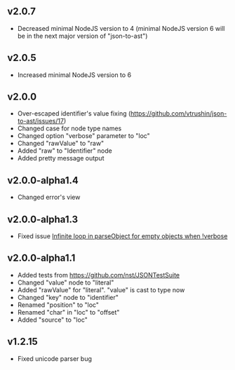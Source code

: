 ## v2.0.7
- Decreased minimal NodeJS version to 4 (minimal NodeJS version 6 will be in the next major version of "json-to-ast")

## v2.0.5
- Increased minimal NodeJS version to 6

## v2.0.0
- Over-escaped identifier's value fixing (https://github.com/vtrushin/json-to-ast/issues/17)
- Changed case for node type names
- Changed option "verbose" parameter to "loc"
- Changed "rawValue" to "raw"
- Added "raw" to "Identifier" node
- Added pretty message output

## v2.0.0-alpha1.4
- Changed error's view

## v2.0.0-alpha1.3
- Fixed issue [Infinite loop in parseObject for empty objects when !verbose](https://github.com/vtrushin/json-to-ast/issues/15)

## v2.0.0-alpha1.1

- Added tests from https://github.com/nst/JSONTestSuite
- Changed "value" node to "literal"
- Added "rawValue" for "literal". "value" is cast to type now
- Changed "key" node to "identifier"
- Renamed "position" to "loc"
- Renamed "char" in "loc" to "offset"
- Added "source" to "loc"

## v1.2.15

- Fixed unicode parser bug
